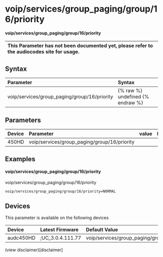﻿---
description: voip/services/group_paging/group/16/priority
search: false
---

# voip/services/group_paging/group/16/priority

#### voip/services/group_paging/group/16/priority


| This Parameter has not been documented yet, please refer to the audiocodes site for usage.  |
| :--- |

## Syntax
| Parameter | Syntax |
| :--- | :--- |
|voip/services/group_paging/group/16/priority | {% raw %} undefined {% endraw %} |

## Parameters
|Device|Parameter|value|Description|
|:---|:---|:---|:---|
| 450HD | voip/services/group_paging/group/16/priority |  |  |

## Examples
#### voip/services/group_paging/group/16/priority

voip/services/group_paging/group/16/priority

```
voip/services/group_paging/group/16/priority=NORMAL
```

## Devices
This parameter is available on the following devices

| Device | Latest Firmware | Default Value |
|:---|:---|:---|
| audc450HD | ;UC_3.0.4.111.77 | voip/services/group_paging/group/16/priority=NORMAL 

(view disclaimer)[disclaimer]
